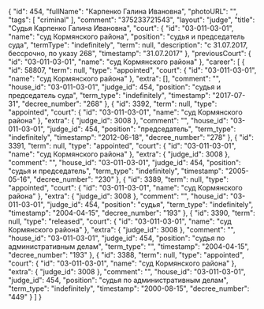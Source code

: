 {
    "id": 454,
    "fullName": "Карпенко Галина Ивановна",
    "photoURL": "",
    "tags": [
        "criminal"
    ],
    "comment": "375233721543",
    "layout": "judge",
    "title": "Судья Карпенко Галина Ивановна",
    "court": {
        "id": "03-011-03-01",
        "name": "суд Кормянского района",
        "position": "судья и председатель суда",
        "termType": "indefinitely",
        "term": null,
        "description": "c 31.07.2017, бессрочно, по указу 268",
        "timestamp": "31.07.2017"
    },
    "previousCourt": {
        "id": "03-011-03-01",
        "name": "суд Кормянского района"
    },
    "career": [
        {
            "id": 58807,
            "term": null,
            "type": "appointed",
            "court": {
                "id": "03-011-03-01",
                "name": "суд Кормянского района"
            },
            "extra": [],
            "comment": "",
            "house_id": "03-011-03-01",
            "judge_id": 454,
            "position": "судья и председатель суда",
            "term_type": "indefinitely",
            "timestamp": "2017-07-31",
            "decree_number": "268"
        },
        {
            "id": 3392,
            "term": null,
            "type": "appointed",
            "court": {
                "id": "03-011-03-01",
                "name": "суд Кормянского района"
            },
            "extra": {
                "judge_id": 3008
            },
            "comment": "",
            "house_id": "03-011-03-01",
            "judge_id": 454,
            "position": "председатель",
            "term_type": "indefinitely",
            "timestamp": "2012-06-18",
            "decree_number": "278"
        },
        {
            "id": 3391,
            "term": null,
            "type": "appointed",
            "court": {
                "id": "03-011-03-01",
                "name": "суд Кормянского района"
            },
            "extra": {
                "judge_id": 3008
            },
            "comment": "",
            "house_id": "03-011-03-01",
            "judge_id": 454,
            "position": "судья и председатель",
            "term_type": "indefinitely",
            "timestamp": "2005-05-16",
            "decree_number": "230"
        },
        {
            "id": 3389,
            "term": null,
            "type": "appointed",
            "court": {
                "id": "03-011-03-01",
                "name": "суд Кормянского района"
            },
            "extra": {
                "judge_id": 3008
            },
            "comment": "",
            "house_id": "03-011-03-01",
            "judge_id": 454,
            "position": "судья",
            "term_type": "indefinitely",
            "timestamp": "2004-04-15",
            "decree_number": "193"
        },
        {
            "id": 3390,
            "term": null,
            "type": "released",
            "court": {
                "id": "03-011-03-01",
                "name": "суд Кормянского района"
            },
            "extra": {
                "judge_id": 3008
            },
            "comment": "",
            "house_id": "03-011-03-01",
            "judge_id": 454,
            "position": "судья по административным делам",
            "term_type": "",
            "timestamp": "2004-04-15",
            "decree_number": "193"
        },
        {
            "id": 3388,
            "term": null,
            "type": "appointed",
            "court": {
                "id": "03-011-03-01",
                "name": "суд Кормянского района"
            },
            "extra": {
                "judge_id": 3008
            },
            "comment": "",
            "house_id": "03-011-03-01",
            "judge_id": 454,
            "position": "судья по административным делам",
            "term_type": "indefinitely",
            "timestamp": "2000-08-15",
            "decree_number": "449"
        }
    ]
}